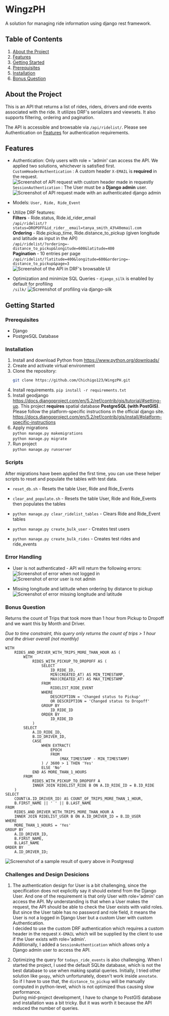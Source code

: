 # WingzPH

A solution for managing ride information using django rest framework.

## Table of Contents

1.  [About the Project](#about-the-project)
2.  [Features](#features)
3.  [Getting Started](#getting-started)
4.  [Prerequisites](#prerequisites)
5.  [Installation](#installation)
6.  [Bonus Question](#bonus-question)

## About the Project

This is an API that returns a list of rides, riders, drivers and ride events associated with the ride. It utilizes DRF's
serializers and viewsets. It also supports filtering, ordering and pagination.

The API is accessible and browsable via `/api/ridelist/`. Please see Authentication on [Features](#features) for authentication requirements.

## Features

*   Authentication: Only users with role = 'admin' can access the API. We applied two solutions, whichever is satisfied first.\
```CustomHeaderAuthentication``` : A custom header `X-EMAIL` is **required** in the request.\
![Screenshot of API request with custom header made in requestly](requestly.png)
```SessionAuthentication``` : The User must be a **Django admin** user.
![Screenshot of API request made with an authenticated django admin](django_admin.png)
- Models: `User, Ride, Ride_Event`
* Utilize DRF features: \
**Filters** - Ride.status, Ride.id_rider_email\
```/api/ridelist/?status=DROPOFF&id_rider__email=tanya_smith_43%40email.com```\
**Ordering** - Ride.pickup_time, Ride.distance_to_pickup (given longitude and latitude as input in the API)\
```/api/ridelist/?ordering=-distance_to_pickup&longitude=600&latitude=400```\
**Pagination** - 10 entries per page\
```/api/ridelist/?latitude=400&longitude=600&ordering=-distance_to_pickup&page=3```
![Screenshot of the API in DRF's browsable UI](drf_features.png)
- Optimization and minimize SQL Queries - `django_silk` is enabled by default for profiling\
`/silk/`
![Screenshot of profiling via django-silk](silk.png)
## Getting Started

### Prerequisites

*   Django
*   PostgreSQL Database

### Installation

1. Install and download Python from https://www.python.org/downloads/
2. Create and activate virtual environment
3. Clone the repository:
    ```bash
    git clone https://github.com/Chichigo123/WingzPH.git
	```
4. Install requirements. `pip install -r requirements.txt`
5. Install geodjango https://docs.djangoproject.com/en/5.2/ref/contrib/gis/tutorial/#setting-up.
This project **requires** spatial database **PostgreSQL (with PostGIS)**. Please follow the platform-specific instructions in the official django site.
https://docs.djangoproject.com/en/5.2/ref/contrib/gis/install/#platform-specific-instructions
6. Apply migrations\
`python manage.py makemigrations`\
`python manage.py migrate`
7. Run project\
`python manage.py runserver`

### Scripts
After migrations have been applied the first time, you can use these helper scripts
to reset and populate the tables with test data.

* `reset_db.sh` - Resets the table User, Ride and Ride_Events
+ `clear_and_populate.sh` - Resets the table User, Ride and Ride_Events then populates the tables
* `python manage.py clear_ridelist_tables` - Clears Ride and Ride_Event tables
+ `python manage.py create_bulk_user` - Creates test users
* `python manage.py create_bulk_rides` - Creates test rides and ride_events

### Error Handling
* User is not authenticated - API will return the following errors:
![Screenshot of error when not logged in](auth_error_1.png)
![Screenshot of error user is not admin](auth_error_2.png)
+ Missing longitude and latitude when ordering by distance to pickup
![Screenshot of error missing longitude and latitude](bad_request.png)

### Bonus Question

Returns the count of Trips that took more than 1 hour from Pickup to Dropoff and we want this by Month and Driver.

_Due to time constraint, this query only returns the count of trips > 1 hour and the driver overall (not monthly)_ 
```
WITH
	RIDES_AND_DRIVER_WITH_TRIPS_MORE_THAN_HOUR AS (
		WITH
			RIDES_WITH_PICKUP_TO_DROPOFF AS (
				SELECT
					ID_RIDE_ID,
					MIN(CREATED_AT) AS MIN_TIMESTAMP,
					MAX(CREATED_AT) AS MAX_TIMESTAMP
				FROM
					RIDELIST_RIDE_EVENT
				WHERE
					DESCRIPTION = 'Changed status to Pickup'
					OR DESCRIPTION = 'Changed status to Dropoff'
				GROUP BY
					ID_RIDE_ID
				ORDER BY
					ID_RIDE_ID
			)
		SELECT
			A.ID_RIDE_ID,
			B.ID_DRIVER_ID,
			CASE
				WHEN EXTRACT(
					EPOCH
					FROM
						(MAX_TIMESTAMP - MIN_TIMESTAMP)
				) / 3600 > 1 THEN 'Yes'
				ELSE 'No'
			END AS MORE_THAN_1_HOURS
		FROM
			RIDES_WITH_PICKUP_TO_DROPOFF A
			INNER JOIN RIDELIST_RIDE B ON A.ID_RIDE_ID = B.ID_RIDE
	)
SELECT
	COUNT(A.ID_DRIVER_ID) AS COUNT_OF_TRIPS_MORE_THAN_1_HOUR,
	B.FIRST_NAME || ' ' || B.LAST_NAME
FROM
	RIDES_AND_DRIVER_WITH_TRIPS_MORE_THAN_HOUR A
	INNER JOIN RIDELIST_USER B ON A.ID_DRIVER_ID = B.ID_USER
WHERE
	MORE_THAN_1_HOURS = 'Yes'
GROUP BY
	A.ID_DRIVER_ID,
	B.FIRST_NAME,
	B.LAST_NAME
ORDER BY
	A.ID_DRIVER_ID;
```

![Screenshot of a sample result of query above in Postgresql](bonus_question.png)


### Challenges and Design Desicions

1. The authentication design for User is a bit challenging, since the specification does not explicitly say it should
extend from the Django User. And one of the requirement is that only User with role='admin' can access the API.
My understanding is that when a User makes the request, the API should be able to check the User exists with valid
roles. But since the User table has no password and role field, it means the User is not a logged in Django User but a custom 
User with custom Authentication.\
I decided to use the custom DRF authentication which requires a custom header in the request `X-EMAIL` which will be
supplied by the client to use if the User exists with role='admin'.\
Additionally, I added a `SessionAuthentication` which allows only a Django admin user to access the API. 

2. Optimizing the query for `todays_ride_events` is also challenging. When I started the project, I used the default 
SQLite database, which is not the best database to use when making spatial queries. Initially, I tried other solution like
`geopy`, which unfortunately, doesn't work inside `annotate`. So if I have to use that, the `distance_to_pickup` will be
manually computed in python-level, which is not optimized thus causing slow performance.\
During mid-project development, I have to change to PostGIS database and installation was a bit tricky. But it was worth it
because the API reduced the number of queries.

